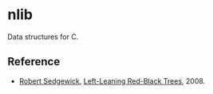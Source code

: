 # nlib

Data structures for C.

## Reference
* [Robert Sedgewick](https://sedgewick.io/), [Left-Leaning Red-Black Trees](https://sedgewick.io/wp-content/themes/sedgewick/papers/2008LLRB.pdf), 2008.
